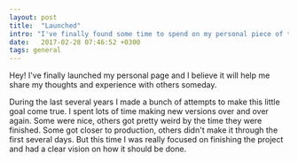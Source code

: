 ```yaml
---
layout: post
title:  "Launched"
intro: "I've finally found some time to spend on my personal piece of the web. So here it is. Dive into a little story and technical details behind it."
date:   2017-02-28 07:46:52 +0300
tags: general
---
```


Hey! I've finally launched my personal page and I believe it will help me share my thoughts and experience with others someday.
 
During the last several years I made a bunch of attempts to make this little goal come true. 
I spent lots of time making new versions over and over again.
Some were nice, others got pretty weird by the time they were finished.
Some got closer to production, others didn't make it through the first several days.
But this time I was really focused on finishing the project and had a clear vision on how it should be done.


